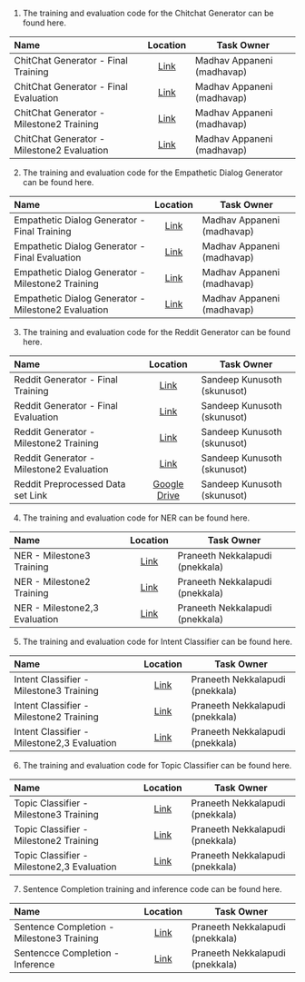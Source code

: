 1. The training and evaluation code for the Chitchat Generator can be found here.

| Name                                       |                          Location                           | Task Owner                 |
| :----------------------------------------- | :---------------------------------------------------------: | -------------------------- |
| ChitChat Generator - Final Training        |      [Link](milestone3/madhavap/ChitChatGenerator-T5)       | Madhav Appaneni (madhavap) |
| ChitChat Generator - Final Evaluation      |   [Link](evaluation/madhavap/final/ChitChat%20Generator)    | Madhav Appaneni (madhavap) |
| ChitChat Generator - Milestone2 Training   |        [Link](milestone2/madhavap/ChitChatGenerator)        | Madhav Appaneni (madhavap) |
| ChitChat Generator - Milestone2 Evaluation | [Link](evaluation/madhavap/milestone2/ChitChat%20Generator) | Madhav Appaneni (madhavap) |

2. The training and evaluation code for the Empathetic Dialog Generator can be found here.

| Name                                                |                                 Location                                 | Task Owner                 |
| :-------------------------------------------------- | :----------------------------------------------------------------------: | -------------------------- |
| Empathetic Dialog Generator - Final Training        |            [Link](milestone3/madhavap/EmpatheticGenerator-T5)            | Madhav Appaneni (madhavap) |
| Empathetic Dialog Generator - Final Evaluation      |   [Link](evaluation/madhavap/final/Empathetic%20Dialogue%20Generator)    | Madhav Appaneni (madhavap) |
| Empathetic Dialog Generator - Milestone2 Training   |             [Link](milestone2/madhavap/EmpatheticGenerator)              | Madhav Appaneni (madhavap) |
| Empathetic Dialog Generator - Milestone2 Evaluation | [Link](evaluation/madhavap/milestone2/Empathetic%20Dialogue%20Generator) | Madhav Appaneni (madhavap) |

3. The training and evaluation code for the Reddit Generator can be found here.

| Name                                     |                                              Location                                              | Task Owner                  |
| :--------------------------------------- | :------------------------------------------------------------------------------------------------: | --------------------------- |
| Reddit Generator - Final Training        |                        [Link](final/skunusot/RedditdataGPT2Training.ipynb)                         | Sandeep Kunusoth (skunusot) |
| Reddit Generator - Final Evaluation      |                  [Link](evaluation/skunusot/final/RedditdataGPT2Evaluation.ipynb)                  | Sandeep Kunusoth (skunusot) |
| Reddit Generator - Milestone2 Training   |                      [Link](milestone2/skunusot/RedditdataGPT2Training.ipynb)                      | Sandeep Kunusoth (skunusot) |
| Reddit Generator - Milestone2 Evaluation |               [Link](evaluation/skunusot/milestone2/RedditdataGPT2Evaluation.ipynb)                | Sandeep Kunusoth (skunusot) |
| Reddit Preprocessed Data set Link        | [Google Drive](https://drive.google.com/file/d/1ODMJmQzGKN5Y0AbSJrMgWBoolztgEx3_/view?usp=sharing) | Sandeep Kunusoth (skunusot) |

4. The training and evaluation code for NER can be found here.

| Name                          |                     Location                     | Task Owner                      |
| :---------------------------- | :----------------------------------------------: | ------------------------------- |
| NER - Milestone3 Training     |   [Link](milestone3/pnekkala/final_ner.ipynb)    | Praneeth Nekkalapudi (pnekkala) |
| NER - Milestone2 Training     |  [Link](milestone2/pnekkala/baseline_ner.ipynb)  | Praneeth Nekkalapudi (pnekkala) |
| NER - Milestone2,3 Evaluation | [Link](evaluation/pnekkala/ner_evaluation.ipynb) | Praneeth Nekkalapudi (pnekkala) |

5. The training and evaluation code for Intent Classifier can be found here.

| Name                                        |                              Location                              | Task Owner                      |
| :------------------------------------------ | :----------------------------------------------------------------: | ------------------------------- |
| Intent Classifier - Milestone3 Training     |     [Link](milestone3/pnekkala/final_intent_classifier.ipynb)      | Praneeth Nekkalapudi (pnekkala) |
| Intent Classifier - Milestone2 Training     |    [Link](milestone2/pnekkala/baseline_intent_classifier.ipnyb)    | Praneeth Nekkalapudi (pnekkala) |
| Intent Classifier - Milestone2,3 Evaluation | [Link](evaluation/pnekkala/intent_classification_evaluation.ipynb) | Praneeth Nekkalapudi (pnekkala) |

6. The training and evaluation code for Topic Classifier can be found here.

| Name                                       |                           Location                            | Task Owner                      |
| :----------------------------------------- | :-----------------------------------------------------------: | ------------------------------- |
| Topic Classifier - Milestone3 Training     |   [Link](milestone3/pnekkala/final_topic_classifier.ipynb)    | Praneeth Nekkalapudi (pnekkala) |
| Topic Classifier - Milestone2 Training     |  [Link](milestone2/pnekkala/baseline_topic_classifier.ipnyb)  | Praneeth Nekkalapudi (pnekkala) |
| Topic Classifier - Milestone2,3 Evaluation | [Link](evaluation/pnekkala/topic_classifier_evaluation.ipynb) | Praneeth Nekkalapudi (pnekkala) |

7. Sentence Completion training and inference code can be found here.

| Name                                      |                            Location                             | Task Owner                      |
| :---------------------------------------- | :-------------------------------------------------------------: | ------------------------------- |
| Sentence Completion - Milestone3 Training |      [Link](milestone3/pnekkala/sentence_completion.ipynb)      | Praneeth Nekkalapudi (pnekkala) |
| Sentencce Completion - Inference          | [Link](milestone2/pnekkala/sentence_completion_inference.ipnyb) | Praneeth Nekkalapudi (pnekkala) |
